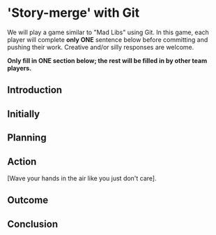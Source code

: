 # 'Story-merge' with Git
We will play a game similar to "Mad Libs" using Git. In this game, each player will complete **only ONE** sentence below before committing and pushing their work. Creative and/or silly responses are welcome.  

**Only fill in ONE section below; the rest will be filled in by other team players.**  

## Introduction  

## Initially  

## Planning  

## Action  
 [Wave your hands in the air like you just don't care].  
## Outcome  

## Conclusion
